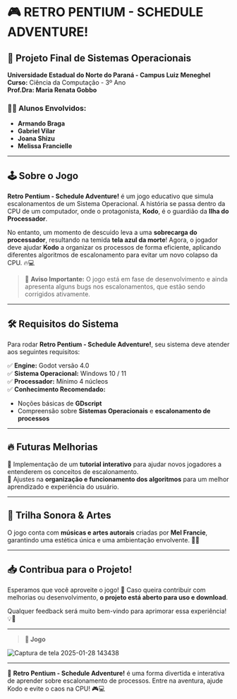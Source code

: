 # 🎮 **RETRO PENTIUM - SCHEDULE ADVENTURE!**

## 📌 **Projeto Final de Sistemas Operacionais**  
**Universidade Estadual do Norte do Paraná - Campus Luiz Meneghel**  
**Curso:** Ciência da Computação - 3º Ano  
**Prof.Dra: Maria Renata Gobbo**
### 👨‍💻 **Alunos Envolvidos:**
- **Armando Braga**  
- **Gabriel Vilar**  
- **Joana Shizu**  
- **Melissa Francielle**  

---

## 🕹️ **Sobre o Jogo**

**Retro Pentium - Schedule Adventure!** é um jogo educativo que simula escalonamentos de um Sistema Operacional. A história se passa dentro da CPU de um computador, onde o protagonista, **Kodo**, é o guardião da **Ilha do Processador**.

No entanto, um momento de descuido leva a uma **sobrecarga do processador**, resultando na temida **tela azul da morte**! Agora, o jogador deve ajudar **Kodo** a organizar os processos de forma eficiente, aplicando diferentes algoritmos de escalonamento para evitar um novo colapso da CPU. 🔥💻

> 🚨 **Aviso Importante:** O jogo está em fase de desenvolvimento e ainda apresenta alguns bugs nos escalonamentos, que estão sendo corrigidos ativamente.

---

## 🛠️ **Requisitos do Sistema**

Para rodar **Retro Pentium - Schedule Adventure!**, seu sistema deve atender aos seguintes requisitos:

✅ **Engine:** Godot versão 4.0  
✅ **Sistema Operacional:** Windows 10 / 11  
✅ **Processador:** Mínimo 4 núcleos  
✅ **Conhecimento Recomendado:**
   - Noções básicas de **GDscript**  
   - Compreensão sobre **Sistemas Operacionais** e **escalonamento de processos**  

---

## 🔥 **Futuras Melhorias**

🔹 Implementação de um **tutorial interativo** para ajudar novos jogadores a entenderem os conceitos de escalonamento.  
🔹 Ajustes na **organização e funcionamento dos algoritmos** para um melhor aprendizado e experiência do usuário.  

---

## 🎵 **Trilha Sonora & Artes**

O jogo conta com **músicas e artes autorais** criadas por **Mel Francie**, garantindo uma estética única e uma ambientação envolvente. 🎨🎶

---

## 📥 **Contribua para o Projeto!**

Esperamos que você aproveite o jogo! 🚀 Caso queira contribuir com melhorias ou desenvolvimento, **o projeto está aberto para uso e download**.

Qualquer feedback será muito bem-vindo para aprimorar essa experiência! 💡💬

---


> **📸 Jogo**

![Captura de tela 2025-01-28 143438](https://github.com/user-attachments/assets/7102a73f-5f6d-47d0-a61d-fefed21402a8)

---

📌 **Retro Pentium - Schedule Adventure!** é uma forma divertida e interativa de aprender sobre escalonamento de processos. Entre na aventura, ajude Kodo e evite o caos na CPU! 🎮💻
